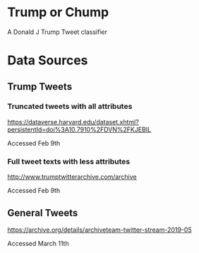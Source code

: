 # Trump or Chump
A Donald J Trump Tweet classifier

# Data Sources

## Trump Tweets

### Truncated tweets with all attributes
https://dataverse.harvard.edu/dataset.xhtml?persistentId=doi%3A10.7910%2FDVN%2FKJEBIL

Accessed Feb 9th

### Full tweet texts with less attributes
http://www.trumptwitterarchive.com/archive

Accessed Feb 9th

## General Tweets
https://archive.org/details/archiveteam-twitter-stream-2019-05

Accessed March 11th